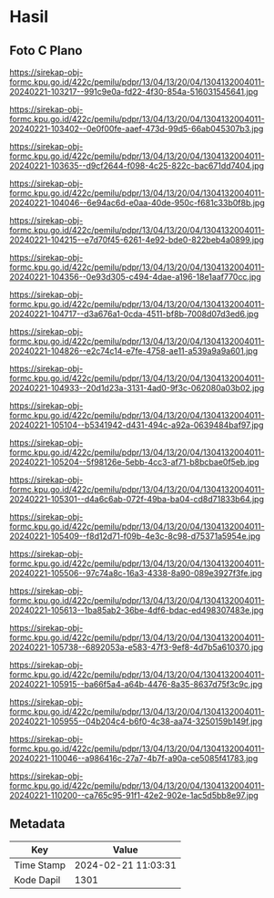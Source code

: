 # Hasil

## Foto C Plano

https://sirekap-obj-formc.kpu.go.id/422c/pemilu/pdpr/13/04/13/20/04/1304132004011-20240221-103217--991c9e0a-fd22-4f30-854a-516031545641.jpg

https://sirekap-obj-formc.kpu.go.id/422c/pemilu/pdpr/13/04/13/20/04/1304132004011-20240221-103402--0e0f00fe-aaef-473d-99d5-66ab045307b3.jpg

https://sirekap-obj-formc.kpu.go.id/422c/pemilu/pdpr/13/04/13/20/04/1304132004011-20240221-103635--d9cf2644-f098-4c25-822c-bac671dd7404.jpg

https://sirekap-obj-formc.kpu.go.id/422c/pemilu/pdpr/13/04/13/20/04/1304132004011-20240221-104046--6e94ac6d-e0aa-40de-950c-f681c33b0f8b.jpg

https://sirekap-obj-formc.kpu.go.id/422c/pemilu/pdpr/13/04/13/20/04/1304132004011-20240221-104215--e7d70f45-6261-4e92-bde0-822beb4a0899.jpg

https://sirekap-obj-formc.kpu.go.id/422c/pemilu/pdpr/13/04/13/20/04/1304132004011-20240221-104356--0e93d305-c494-4dae-a196-18e1aaf770cc.jpg

https://sirekap-obj-formc.kpu.go.id/422c/pemilu/pdpr/13/04/13/20/04/1304132004011-20240221-104717--d3a676a1-0cda-4511-bf8b-7008d07d3ed6.jpg

https://sirekap-obj-formc.kpu.go.id/422c/pemilu/pdpr/13/04/13/20/04/1304132004011-20240221-104826--e2c74c14-e7fe-4758-ae11-a539a9a9a601.jpg

https://sirekap-obj-formc.kpu.go.id/422c/pemilu/pdpr/13/04/13/20/04/1304132004011-20240221-104933--20d1d23a-3131-4ad0-9f3c-062080a03b02.jpg

https://sirekap-obj-formc.kpu.go.id/422c/pemilu/pdpr/13/04/13/20/04/1304132004011-20240221-105104--b5341942-d431-494c-a92a-0639484baf97.jpg

https://sirekap-obj-formc.kpu.go.id/422c/pemilu/pdpr/13/04/13/20/04/1304132004011-20240221-105204--5f98126e-5ebb-4cc3-af71-b8bcbae0f5eb.jpg

https://sirekap-obj-formc.kpu.go.id/422c/pemilu/pdpr/13/04/13/20/04/1304132004011-20240221-105301--d4a6c6ab-072f-49ba-ba04-cd8d71833b64.jpg

https://sirekap-obj-formc.kpu.go.id/422c/pemilu/pdpr/13/04/13/20/04/1304132004011-20240221-105409--f8d12d71-f09b-4e3c-8c98-d75371a5954e.jpg

https://sirekap-obj-formc.kpu.go.id/422c/pemilu/pdpr/13/04/13/20/04/1304132004011-20240221-105506--97c74a8c-16a3-4338-8a90-089e3927f3fe.jpg

https://sirekap-obj-formc.kpu.go.id/422c/pemilu/pdpr/13/04/13/20/04/1304132004011-20240221-105613--1ba85ab2-36be-4df6-bdac-ed498307483e.jpg

https://sirekap-obj-formc.kpu.go.id/422c/pemilu/pdpr/13/04/13/20/04/1304132004011-20240221-105738--6892053a-e583-47f3-9ef8-4d7b5a610370.jpg

https://sirekap-obj-formc.kpu.go.id/422c/pemilu/pdpr/13/04/13/20/04/1304132004011-20240221-105915--ba66f5a4-a64b-4476-8a35-8637d75f3c9c.jpg

https://sirekap-obj-formc.kpu.go.id/422c/pemilu/pdpr/13/04/13/20/04/1304132004011-20240221-105955--04b204c4-b6f0-4c38-aa74-3250159b149f.jpg

https://sirekap-obj-formc.kpu.go.id/422c/pemilu/pdpr/13/04/13/20/04/1304132004011-20240221-110046--a986416c-27a7-4b7f-a90a-ce5085f41783.jpg

https://sirekap-obj-formc.kpu.go.id/422c/pemilu/pdpr/13/04/13/20/04/1304132004011-20240221-110200--ca765c95-91f1-42e2-902e-1ac5d5bb8e97.jpg


## Metadata

| Key        | Value               |
| ---------- | ------------------- |
| Time Stamp | 2024-02-21 11:03:31 |
| Kode Dapil | 1301                |



